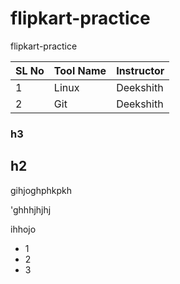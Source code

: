 # flipkart-practice
flipkart-practice


SL No | Tool Name | Instructor 
-------|------------|------------
1| Linux | Deekshith
2| Git | Deekshith


### h3 

## h2 


gihjoghphkpkh

'ghhhjhjhj



ihhojo


- 1
- 2
- 3
